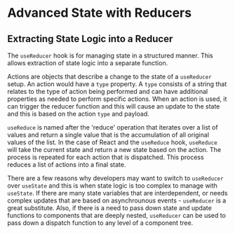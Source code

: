 # Advanced State with Reducers

## Extracting State Logic into a Reducer

The `useReducer` hook is for managing state in a structured manner. This allows extraction of state logic into a separate function. 

Actions are objects that describe a change to the state of a `useReducer` setup. An action would have a `type` property. A `type` consists of a string that relates to the type of action being performed and can have additional properties as needed to perform specific actions. When an action is used, it can trigger the reducer function and this will cause an update to the state and this is based on the action `type` and payload.

`useReduce` is named after the 'reduce' operation that iterates over a list of values and return a single value that is the accumulation of all original values of the list.
In the case of React and the `useReduce` hook, `useReduce` will take the current state and return a new state based on the action. The process is repeated for each action that is dispatched. This process reduces a list of actions into a final state.

There are a few reasons why developers may want to switch to `useReducer` over `useState` and this is when state logic is too complex to manage with `useState`. If there are many state variables that are interdependent, or needs complex updates that are based on asynchrounous events - `useReducer` is a great substitute. Also, if there is a need to pass down state and update functions to components that are deeply nested, `useReducer` can be used to pass down a dispatch function to any level of a component tree.
